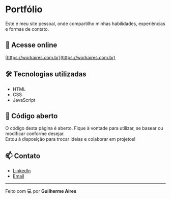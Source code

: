 # Portfólio

Este é meu site pessoal, onde compartilho minhas habilidades, experiências e formas de contato.

## 🔗 Acesse online
[https://workaires.com.br](https://workaires.com.br)

## 🛠️ Tecnologias utilizadas
- HTML
- CSS
- JavaScript

## 🤝 Código aberto
O código desta página é aberto. Fique à vontade para utilizar, se basear ou modificar conforme desejar.  
Estou à disposição para trocar ideias e colaborar em projetos!

## 📫 Contato
- [LinkedIn](https://linkedin.com/in/workaires)
- [Email](mailto:contato@workaires.com.br)

---

Feito com 💻 por **Guilherme Aires**
